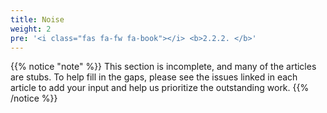 ```yaml
---
title: Noise
weight: 2
pre: '<i class="fas fa-fw fa-book"></i> <b>2.2.2. </b>'
---
```


{{% notice "note" %}}
This section is incomplete, and many of the articles are stubs. To help fill in
the gaps, please see the issues linked in each article to add your input and
help us prioritize the outstanding work.
{{% /notice %}}
